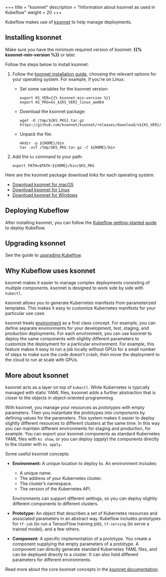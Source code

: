 +++
title = "ksonnet"
description = "Information about ksonnet as used in Kubeflow"
weight = 20
+++

Kubeflow makes use of [ksonnet](https://ksonnet.io/) to help manage deployments.

## Installing ksonnet

Make sure you have the minimum required version of ksonnet:
**{{% ksonnet-min-version %}}** or later.

Follow the steps below to install ksonnet:

1. Follow the [ksonnet installation
   guide](https://ksonnet.io/get-started/), choosing the relevant options for
   your operating system. For example, if you're on Linux:

    * Set some variables for the ksonnet version:

        ```
        export KS_VER={{% ksonnet-min-version %}}
        export KS_PKG=ks_${KS_VER}_linux_amd64
        ```

    * Download the ksonnet package:

        ```
        wget -O /tmp/${KS_PKG}.tar.gz https://github.com/ksonnet/ksonnet/releases/download/v${KS_VER}/${KS_PKG}.tar.gz
        ```

    * Unpack the file:

        ```
        mkdir -p ${HOME}/bin
        tar -xvf /tmp/$KS_PKG.tar.gz -C ${HOME}/bin
        ```

1. Add the `ks` command to your path:

      ```
      export PATH=$PATH:${HOME}/bin/$KS_PKG
      ```

Here are the ksonnet package download links for each operating system:

* [Download ksonnet for macOS](https://github.com/ksonnet/ksonnet/releases/download/v0.13.1/ks_0.13.1_darwin_amd64.tar.gz)
* [Download ksonnet for Linux](https://github.com/ksonnet/ksonnet/releases/download/v0.13.1/ks_0.13.1_linux_amd64.tar.gz)
* [Download ksonnet for Windows](https://github.com/ksonnet/ksonnet/releases/download/v0.13.1/ks_0.13.1_windows_amd64.zip)


## Deploying Kubeflow

After installing ksonnet, you can follow the 
[Kubeflow getting-started guide](/docs/started/getting-started) to deploy
Kubeflow.

## Upgrading ksonnet

See the guide to [upgrading Kubeflow](/docs/other-guides/upgrade/).

## Why Kubeflow uses ksonnet

ksonnet makes it easier to manage complex deployments consisting of multiple
components. ksonnet is designed to work side by side with `kubectl`.

ksonnet allows you to generate Kubernetes manifests from parameterized
templates. This makes it easy to customize Kubernetes manifests for your
particular use case.

ksonnet treats [environment](https://ksonnet.io/docs/concepts#environment)
as a first class concept. For example, you can define separate
environments for your development, test, staging, and production deployments.
For each environment, you can use ksonnet to deploy the same components 
with slightly different parameters to customize the deployment for a particular 
environment. For example, this feature makes it easy to run a job locally 
without GPUs for a small number of steps to make sure the code doesn't crash, 
then move the deployment to the cloud to run at scale with GPUs.

## More about ksonnet

ksonnet acts as a layer on top of `kubectl`. While Kubernetes is typically
managed with static YAML files, ksonnet adds a further abstraction that is
closer to the objects in object-oriented programming.

With ksonnet, you manage your resources as *prototypes* with empty parameters.
Then you instantiate the prototypes into *components* by defining values for the
parameters. This system makes it easier to deploy slightly different resources
to different clusters at the same time. In this way you can maintain different
environments for staging and production, for example. You can export your
ksonnet components as standard Kubernetes YAML files with `ks show`, or you can
deploy (_apply_) the components directly to the cluster with `ks apply`.

Some useful ksonnet concepts:

* **Environment:** A unique location to deploy to. An environment includes:

    * A unique name.
    * The address of your Kubernetes cluster.
    * The cluster’s namespace.
    * The version of the Kubernetes API.

    Environments can support different settings, so you can deploy slightly
    different components to different clusters.

* **Prototype:** An object that describes a set of Kubernetes resources and
  associated parameters in an abstract way. Kubeflow includes prototypes for
  `tf-job` (to run a TensorFlow training job), `tf-serving`
  (to serve a trained model), and a few others.

* **Component:** A specific implementation of a prototype. You create a
  component supplying the empty parameters of a prototype. A component can
  directly generate standard Kubernetes YAML files, and can be deployed directly
  to a cluster. It can also hold different parameters for different
  environments.

Read more about the core ksonnet concepts in the
[ksonnet documentation](https://ksonnet.io/docs/concepts/).
